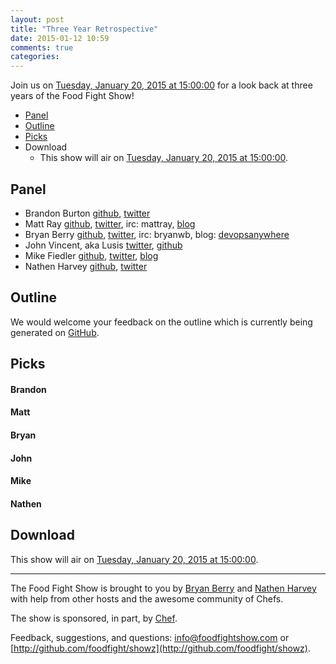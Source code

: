 ```yaml
---
layout: post
title: "Three Year Retrospective"
date: 2015-01-12 10:59
comments: true
categories:
---
```


Join us on [Tuesday, January 20, 2015 at 15:00:00](http://www.timeanddate.com/worldclock/fixedtime.html?msg=Food+Fight+Show+-+3+Year+Retrospective&iso=20150120T10&p1=1928&ah=1) for a look back at three years of the Food Fight Show!

* [Panel](http://foodfightshow.org/2015/01/three-year-retropective.html#panel)
* [Outline](http://foodfightshow.org/2015/01/three-year-retropective.html#outline)
* [Picks](http://foodfightshow.org/2015/01/three-year-retropective.html#picks)
* Download
  * This show will air on [Tuesday, January 20, 2015 at 15:00:00](http://www.timeanddate.com/worldclock/fixedtime.html?msg=Food+Fight+Show+-+3+Year+Retrospective&iso=20150120T10&p1=1928&ah=1).

<!-- more -->

Panel<a name="panel"></a>
-----
* Brandon Burton [github](http://github.com/solarce), [twitter](https://twitter.com/solarce)
* Matt Ray [github](http://github.com/mattray), [twitter](http://twitter.com/mattray), irc: mattray, [blog](http://www.leastresistance.net/)
* Bryan Berry [github](http://github.com/bryanwb), [twitter](http://twitter.com/bryanwb), irc: bryanwb, blog: [devopsanywhere](http://devopsanywhere.blogspot.com)
* John Vincent, aka Lusis [twitter](https://twitter.com/#!/lusis), [github](https://github.com/lusis)
* Mike Fiedler [github](http://github.com/miketheman), [twitter](http://twitter.com/mikefiedler), [blog](http://www.miketheman.net)
* Nathen Harvey [github](http://github.com/nathenharvey), [twitter](http://twitter.com/nathenharvey)

Outline<a name="outline"></a>
-------
We would welcome your feedback on the outline which is currently being generated on [GitHub](https://github.com/foodfight/showz/blob/master/scripts/episode-86-three-years.md).

Picks<a name="picks"></a>
-----

#### Brandon

#### Matt

#### Bryan

#### John

#### Mike

#### Nathen

Download
--------
This show will air on [Tuesday, January 20, 2015 at 15:00:00](http://www.timeanddate.com/worldclock/fixedtime.html?msg=Food+Fight+Show+-+3+Year+Retrospective&iso=20150120T10&p1=1928&ah=1).

<hr />

The Food Fight Show is brought to you by [Bryan Berry](https://twitter.com/bryanwb) and [Nathen Harvey](https://twitter.com/nathenharvey) with help from other hosts and the awesome community of Chefs.

The show is sponsored, in part, by [Chef](http://www.getchef.com).

Feedback, suggestions, and questions:  [info@foodfightshow.com](mailto:info@foodfightshow.com) or  [http://github.com/foodfight/showz](http://github.com/foodfight/showz).
